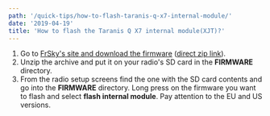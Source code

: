 ```yaml
---
path: '/quick-tips/how-to-flash-taranis-q-x7-internal-module/'
date: '2019-04-19'
title: 'How to flash the Taranis Q X7 internal module(XJT)?'
---
```


1. Go to <a href="https://www.frsky-rc.com/xjt/" target="_blank" rel="noopener noreferrer">FrSky's site and download the firmware</a> (<a href="https://www.frsky-rc.com/wp-content/uploads/Downloads/Firmware/XJT/XJT-Ver170317.zip">direct zip link</a>).
2. Unzip the archive and put it on your radio's SD card in the <strong>FIRMWARE</strong> directory.
3. From the radio setup screens find the one with the SD card contents and go into the <strong>FIRMWARE</strong> directory. Long press on the firmware you want to flash and select <strong>flash internal module</strong>. Pay attention to the EU and US versions.
